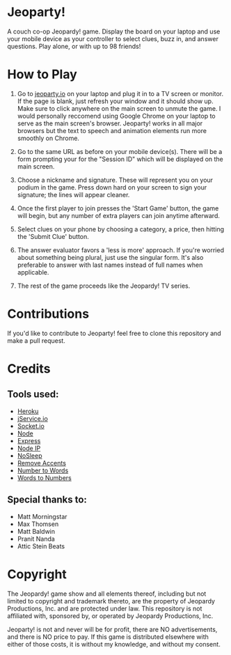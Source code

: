 # Jeoparty!
A couch co-op Jeopardy! game. Display the board on your laptop and use your mobile device as your controller to select clues, buzz in, and answer questions. Play alone, or with up to 98 friends!

# How to Play

1. Go to [jeoparty.io](http://jeoparty.io) on your laptop and plug it in to a TV screen or monitor. If the page is blank, just refresh your window and it should show up. Make sure to click anywhere on the main screen to unmute the game. I would personally reccomend using Google Chrome on your laptop to serve as the main screen's browser. Jeoparty! works in all major browsers but the text to speech and animation elements run more smoothly on Chrome.

2. Go to the same URL as before on your mobile device(s). There will be a form prompting your for the "Session ID" which will be displayed on the main screen.

3. Choose a nickname and signature. These will represent you on your podium in the game. Press down hard on your screen to sign your signature; the lines will appear cleaner.

4. Once the first player to join presses the 'Start Game' button, the game will begin, but any number of extra players can join anytime afterward.

5. Select clues on your phone by choosing a category, a price, then hitting the 'Submit Clue' button.

6. The answer evaluator favors a 'less is more' approach. If you're worried about something being plural, just use the singular form. It's also preferable to answer with last names instead of full names when applicable.

7. The rest of the game proceeds like the Jeopardy! TV series.

# Contributions

If you'd like to contribute to Jeoparty! feel free to clone this repository and make a pull request.

# Credits
## Tools used:
* [Heroku](https://www.heroku.com)
* [jService.io](http://jservice.io)
* [Socket.io](https://socket.io)
* [Node](https://nodejs.org/en/)
* [Express](https://expressjs.com)
* [Node IP](https://github.com/indutny/node-ip)
* [NoSleep](https://github.com/richtr/NoSleep.js?files=1)
* [Remove Accents](https://github.com/tyxla/remove-accents)
* [Number to Words](https://github.com/marlun78/number-to-words)
* [Words to Numbers](https://github.com/finnfiddle/words-to-numbers)

## Special thanks to:
* Matt Morningstar
* Max Thomsen
* Matt Baldwin
* Pranit Nanda
* Attic Stein Beats

# Copyright
The Jeopardy! game show and all elements thereof, including but not limited to copyright and trademark thereto, are the property of Jeopardy Productions, Inc. and are protected under law. This repository is not affiliated with, sponsored by, or operated by Jeopardy Productions, Inc.

Jeoparty! is not and never will be for profit, there are NO advertisements, and there is NO price to pay. If this game is distributed elsewhere with either of those costs, it is without my knowledge, and without my consent.
